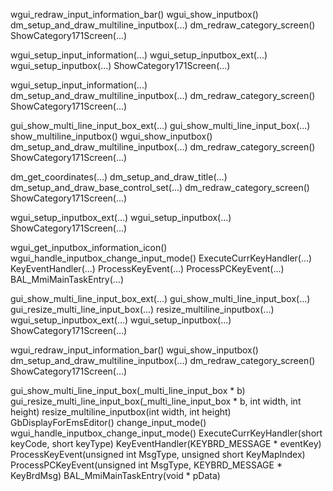 wgui_redraw_input_information_bar()
wgui_show_inputbox()
dm_setup_and_draw_multiline_inputbox(...)
dm_redraw_category_screen()
ShowCategory171Screen(...)

wgui_setup_input_information(...)
wgui_setup_inputbox_ext(...)
wgui_setup_inputbox(...)
ShowCategory171Screen(...)

wgui_setup_input_information(...)
dm_setup_and_draw_multiline_inputbox(...)
dm_redraw_category_screen()
ShowCategory171Screen(...)

gui_show_multi_line_input_box_ext(...)
gui_show_multi_line_input_box(...)
show_multiline_inputbox()
wgui_show_inputbox()
dm_setup_and_draw_multiline_inputbox(...)
dm_redraw_category_screen()
ShowCategory171Screen(...)

dm_get_coordinates(...)
dm_setup_and_draw_title(...)
dm_setup_and_draw_base_control_set(...)
dm_redraw_category_screen()
ShowCategory171Screen(...)

wgui_setup_inputbox_ext(...)
wgui_setup_inputbox(...)
ShowCategory171Screen(...)

wgui_get_inputbox_information_icon()
wgui_handle_inputbox_change_input_mode()
ExecuteCurrKeyHandler(...)
KeyEventHandler(...)
ProcessKeyEvent(...)
ProcessPCKeyEvent(...)
BAL_MmiMainTaskEntry(...)

gui_show_multi_line_input_box_ext(...)
gui_show_multi_line_input_box(...)
gui_resize_multi_line_input_box(...)
resize_multiline_inputbox(...)
wgui_setup_inputbox_ext(...)
wgui_setup_inputbox(...)
ShowCategory171Screen(...)

wgui_redraw_input_information_bar()
wgui_show_inputbox()
dm_setup_and_draw_multiline_inputbox(...)
dm_redraw_category_screen()
ShowCategory171Screen(...)

gui_show_multi_line_input_box(_multi_line_input_box * b)
gui_resize_multi_line_input_box(_multi_line_input_box * b, int width, int height)
resize_multiline_inputbox(int width, int height)
GbDisplayForEmsEditor()
change_input_mode()
wgui_handle_inputbox_change_input_mode()
ExecuteCurrKeyHandler(short keyCode, short keyType)
KeyEventHandler(KEYBRD_MESSAGE * eventKey)
ProcessKeyEvent(unsigned int MsgType, unsigned short KeyMapIndex)
ProcessPCKeyEvent(unsigned int MsgType, KEYBRD_MESSAGE * KeyBrdMsg)
BAL_MmiMainTaskEntry(void * pData)
